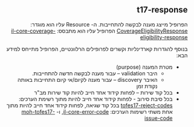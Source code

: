 <div dir="rtl" markdown="1">

## t17-response


הפרופיל מייצג מענה לבקשה להתחייבות.
ה- Resource עליו הוא מוגדר: [CoverageEligibilityResponse](https://hl7.org/fhir/R4/coverageeligibilityresponse.html)
הפרופיל עליו הוא מתבסס: [il-core-coverage-eligibility-response](https://simplifier.net/ILCore/ILCoreCoverageEligibilityResponse/~overview)

בנוסף להגדרות קארדינליות וקשרים לפרופילים הרלוונטיים, הפרופיל מתייחס למידע הבא:

* מטרת המענה (purpose)
    * היבר validation – עבור מענה לבקשה חדשה להתחייבות. 
    * האיבר discovery – עבור מענה לקיום/אי קיום התחייבות באותה נקודת זמן
* בכל קוד שירות – לפחות קידוד אחד חייב להיות קוד שירות מב"ר
* בכל סיבת סירוב -  לפחות קידוד אחד חייב להיות מתוך רשימת הערכים: [tofes17-reject-codes](http://fhir.health.gov.il/ValueSet/tofes17-reject-codes)
בכל קוד שגיאה, לפחות קידוד אחד חייב להיות מתוך אחת משתי רשימות הערכים: 
[il-core-error-code](http://fhir.health.gov.il/cs/il-core-error-code), ו- [moh-tofes17-issue-code](http://fhir.health.gov.il/cs/moh-tofes17-issue-code)



</div>
